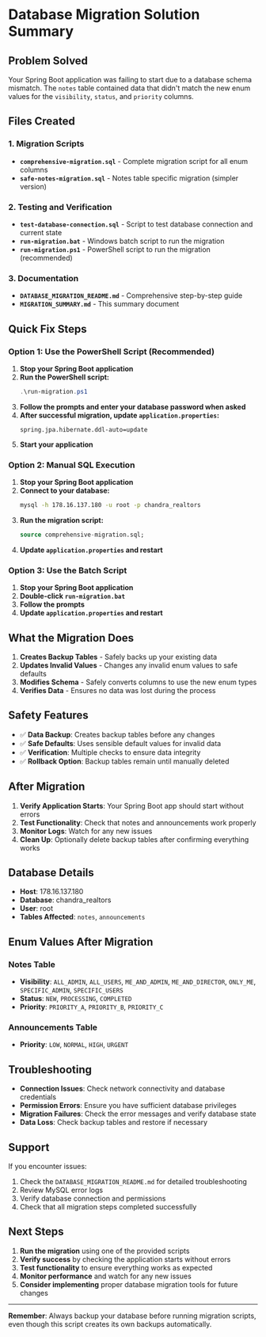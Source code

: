 # Database Migration Solution Summary

## Problem Solved
Your Spring Boot application was failing to start due to a database schema mismatch. The `notes` table contained data that didn't match the new enum values for the `visibility`, `status`, and `priority` columns.

## Files Created

### 1. Migration Scripts
- **`comprehensive-migration.sql`** - Complete migration script for all enum columns
- **`safe-notes-migration.sql`** - Notes table specific migration (simpler version)

### 2. Testing and Verification
- **`test-database-connection.sql`** - Script to test database connection and current state
- **`run-migration.bat`** - Windows batch script to run the migration
- **`run-migration.ps1`** - PowerShell script to run the migration (recommended)

### 3. Documentation
- **`DATABASE_MIGRATION_README.md`** - Comprehensive step-by-step guide
- **`MIGRATION_SUMMARY.md`** - This summary document

## Quick Fix Steps

### Option 1: Use the PowerShell Script (Recommended)
1. **Stop your Spring Boot application**
2. **Run the PowerShell script:**
   ```powershell
   .\run-migration.ps1
   ```
3. **Follow the prompts and enter your database password when asked**
4. **After successful migration, update `application.properties`:**
   ```properties
   spring.jpa.hibernate.ddl-auto=update
   ```
5. **Start your application**

### Option 2: Manual SQL Execution
1. **Stop your Spring Boot application**
2. **Connect to your database:**
   ```bash
   mysql -h 178.16.137.180 -u root -p chandra_realtors
   ```
3. **Run the migration script:**
   ```sql
   source comprehensive-migration.sql;
   ```
4. **Update `application.properties` and restart**

### Option 3: Use the Batch Script
1. **Stop your Spring Boot application**
2. **Double-click `run-migration.bat`**
3. **Follow the prompts**
4. **Update `application.properties` and restart**

## What the Migration Does

1. **Creates Backup Tables** - Safely backs up your existing data
2. **Updates Invalid Values** - Changes any invalid enum values to safe defaults
3. **Modifies Schema** - Safely converts columns to use the new enum types
4. **Verifies Data** - Ensures no data was lost during the process

## Safety Features

- ✅ **Data Backup**: Creates backup tables before any changes
- ✅ **Safe Defaults**: Uses sensible default values for invalid data
- ✅ **Verification**: Multiple checks to ensure data integrity
- ✅ **Rollback Option**: Backup tables remain until manually deleted

## After Migration

1. **Verify Application Starts**: Your Spring Boot app should start without errors
2. **Test Functionality**: Check that notes and announcements work properly
3. **Monitor Logs**: Watch for any new issues
4. **Clean Up**: Optionally delete backup tables after confirming everything works

## Database Details

- **Host**: 178.16.137.180
- **Database**: chandra_realtors
- **User**: root
- **Tables Affected**: `notes`, `announcements`

## Enum Values After Migration

### Notes Table
- **Visibility**: `ALL_ADMIN`, `ALL_USERS`, `ME_AND_ADMIN`, `ME_AND_DIRECTOR`, `ONLY_ME`, `SPECIFIC_ADMIN`, `SPECIFIC_USERS`
- **Status**: `NEW`, `PROCESSING`, `COMPLETED`
- **Priority**: `PRIORITY_A`, `PRIORITY_B`, `PRIORITY_C`

### Announcements Table
- **Priority**: `LOW`, `NORMAL`, `HIGH`, `URGENT`

## Troubleshooting

- **Connection Issues**: Check network connectivity and database credentials
- **Permission Errors**: Ensure you have sufficient database privileges
- **Migration Failures**: Check the error messages and verify database state
- **Data Loss**: Check backup tables and restore if necessary

## Support

If you encounter issues:
1. Check the `DATABASE_MIGRATION_README.md` for detailed troubleshooting
2. Review MySQL error logs
3. Verify database connection and permissions
4. Check that all migration steps completed successfully

## Next Steps

1. **Run the migration** using one of the provided scripts
2. **Verify success** by checking the application starts without errors
3. **Test functionality** to ensure everything works as expected
4. **Monitor performance** and watch for any new issues
5. **Consider implementing** proper database migration tools for future changes

---

**Remember**: Always backup your database before running migration scripts, even though this script creates its own backups automatically.
